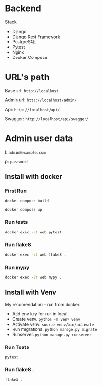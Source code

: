 # Backend

Stack:
- Django
- Django Rest Framework
- PostgreSQL
- Pytest
- Nginx
- Docker Compose

# URL's path

Base url: `http://localhost`

Admin url: `http://localhost/admin/`

Api: `http://localhost/api/`

Swagger: `http://localhost/api/swagger/`

# Admin user data

l: `admin@example.com`

p: `password`

## Install with docker
### First Run
```sh
docker compose build

docker compose up
```

### Run tests

```sh
docker exec -it web pytest
```

### Run flake8

```sh
docker exec -it web flake8 .
```

### Run mypy

```sh
docker exec -it web mypy .
```

## Install with Venv
My recomendation - run from docker. 
- Add env key for run in local
- Create venv. `python -m venv venv`
- Activate venv. `source venv/bin/activate`
- Run migrations. `python manage.py migrate`
- Runserver. `python manage.py runserver`

### Run Tests
```sh
pytest
```

### Run flake8 . 
```sh
flake8 .
```
